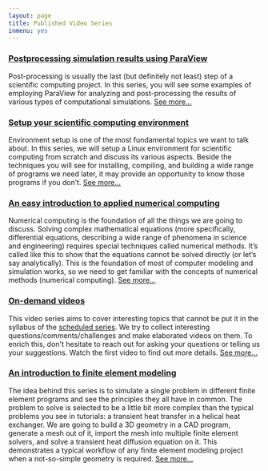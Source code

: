 ```yaml
---
layout: page
title: Published Video Series
inmenu: yes
---
```


### [Postprocessing simulation results using ParaView](postprocessing)

Post-processing is usually the last (but definitely not least) step of a scientific computing project. In this series, you will see some examples of employing ParaView for analyzing and post-processing the results of various types of computational simulations. [See more...](postprocessing)


### [Setup your scientific computing environment](setup)

Environment setup is one of the most fundamental topics we want to talk about. In this series, we will setup a Linux environment for scientific computing from scratch and discuss its various aspects. Beside the techniques you will see for installing, compiling, and building a wide range of programs we need later, it may provide an opportunity to know those programs if you don’t.  [See more...](setup)

### [An easy introduction to applied numerical computing](numerical-computing)

Numerical computing is the foundation of all the things we are going to discuss. Solving complex mathematical equations (more specifically, differential equations, describing a wide range of phenomena in science and engineering) requires special techniques called numerical methods. It’s called like this to show that the equations cannot be solved directly (or let’s say analytically). This is the foundation of most of computer modeling and simulation works, so we need to get familiar with the concepts of numerical methods (numerical computing). [See more...](numerical-computing)

### [On-demand videos](on-demand)

This video series aims to cover interesting topics that cannot be put it in the syllabus of the [scheduled series](../content). We try to collect interesting questions/comments/challenges and make elaborated videos on them. To enrich this, don't hesitate to reach out for asking your questions or telling us your suggestions. Watch the first video to find out more details. [See more...](on-demand)

### [An introduction to finite element modeling](finite-element)

The idea behind this series is to simulate a single problem in different finite element programs and see the principles they all have in common. The problem to solve is selected to be a little bit more complex than the typical problems you see in tutorials: a transient heat transfer in a helical heat exchanger. We are going to build a 3D geometry in a CAD program, generate a mesh out of it, import the mesh into multiple finite element solvers, and solve a transient heat diffusion equation on it. This demonstrates a typical workflow of any finite element modeling project when a not-so-simple geometry is required. [See more...](finite-element)